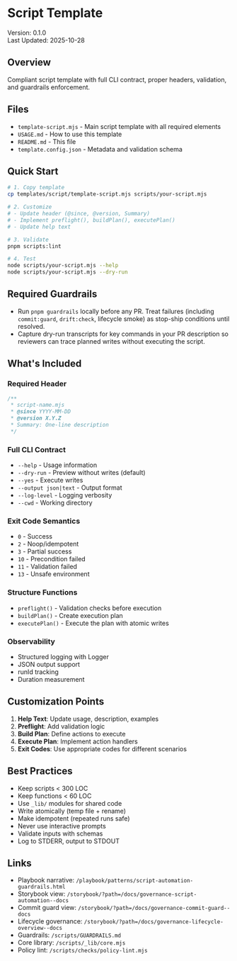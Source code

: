 # Script Template

Version: 0.1.0  
Last Updated: 2025-10-28

## Overview

Compliant script template with full CLI contract, proper headers, validation, and guardrails enforcement.

## Files

- `template-script.mjs` - Main script template with all required elements
- `USAGE.md` - How to use this template
- `README.md` - This file
- `template.config.json` - Metadata and validation schema

## Quick Start

```bash
# 1. Copy template
cp templates/script/template-script.mjs scripts/your-script.mjs

# 2. Customize
# - Update header (@since, @version, Summary)
# - Implement preflight(), buildPlan(), executePlan()
# - Update help text

# 3. Validate
pnpm scripts:lint

# 4. Test
node scripts/your-script.mjs --help
node scripts/your-script.mjs --dry-run
```

## Required Guardrails

- Run `pnpm guardrails` locally before any PR. Treat failures (including `commit:guard`, `drift:check`, lifecycle smoke) as stop-ship conditions until resolved.
- Capture dry-run transcripts for key commands in your PR description so reviewers can trace planned writes without executing the script.

## What's Included

### Required Header

```javascript
/**
 * script-name.mjs
 * @since YYYY-MM-DD
 * @version X.Y.Z
 * Summary: One-line description
 */
```

### Full CLI Contract

- `--help` - Usage information
- `--dry-run` - Preview without writes (default)
- `--yes` - Execute writes
- `--output json|text` - Output format
- `--log-level` - Logging verbosity
- `--cwd` - Working directory

### Exit Code Semantics

- `0` - Success
- `2` - Noop/idempotent
- `3` - Partial success
- `10` - Precondition failed
- `11` - Validation failed
- `13` - Unsafe environment

### Structure Functions

- `preflight()` - Validation checks before execution
- `buildPlan()` - Create execution plan
- `executePlan()` - Execute the plan with atomic writes

### Observability

- Structured logging with Logger
- JSON output support
- runId tracking
- Duration measurement

## Customization Points

1. **Help Text**: Update usage, description, examples
2. **Preflight**: Add validation logic
3. **Build Plan**: Define actions to execute
4. **Execute Plan**: Implement action handlers
5. **Exit Codes**: Use appropriate codes for different scenarios

## Best Practices

- Keep scripts < 300 LOC
- Keep functions < 60 LOC
- Use `_lib/` modules for shared code
- Write atomically (temp file + rename)
- Make idempotent (repeated runs safe)
- Never use interactive prompts
- Validate inputs with schemas
- Log to STDERR, output to STDOUT

## Links

- Playbook narrative: `/playbook/patterns/script-automation-guardrails.html`
- Storybook view: `/storybook/?path=/docs/governance-script-automation--docs`
- Commit guard view: `/storybook/?path=/docs/governance-commit-guard--docs`
- Lifecycle governance: `/storybook/?path=/docs/governance-lifecycle-overview--docs`
- Guardrails: `/scripts/GUARDRAILS.md`
- Core library: `/scripts/_lib/core.mjs`
- Policy lint: `/scripts/checks/policy-lint.mjs`
